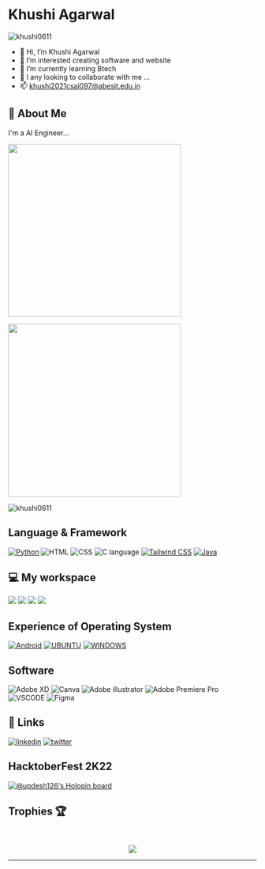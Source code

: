 # Khushi Agarwal

<p align="left"> <img src="https://komarev.com/ghpvc/?username=khushi0611&label=Profile%20views&color=0e75b6&style=flat" alt="khushi0611" /> </p>

- 👋 Hi, I’m Khushi Agarwal
- 👀 I’m interested creating software and website
- 🌱 I’m currently learning Btech
- 💞️ I any looking to collaborate with me ...
- 📫 khushi2021csai097@abesit.edu.in
## 🚀 About Me
I'm a AI Engineer...
<p>
<p>
  <a href="#"><img src="https://github-readme-stats.vercel.app/api?username=khushi0611&show_icons=true&count_private=true&theme=light" width="350"></a>
</p>
<p>
  <a herf="#"><img src="https://github-readme-stats.vercel.app/api/top-langs/?username=khushi0611" width="350">
</p>
<p><img align="center" src="https://github-readme-streak-stats.herokuapp.com/?user=khushi0611&" alt="khushi0611" /></p>
<p>


## Language & Framework
[![Python](https://img.shields.io/badge/Python-FFD43B?style=for-the-badge&logo=python&logoColor=blue)](https://www.python.org/)
![HTML](https://img.shields.io/badge/HTML5-E34F26?style=for-the-badge&logo=html5&logoColor=white)
![CSS](https://img.shields.io/badge/CSS3-1572B6?style=for-the-badge&logo=css3&logoColor=white)
![C language](https://img.shields.io/badge/C-00599C?style=for-the-badge&logo=c&logoColor=white)
[![Tailwind CSS](https://img.shields.io/badge/Tailwind_CSS-38B2AC?style=for-the-badge&logo=tailwind-css&logoColor=white)](https://tailwindcss.com/)
[![Java](https://img.shields.io/badge/Java-ED8B00?style=for-the-badge&logo=java&logoColor=white)](https://www.java.com/en/)


## 💻 My workspace
  [![](https://img.shields.io/badge/asus%20laptop-000000?style=for-the-badge&logo=asus&logoColor=white)](https://www.asus.com/in/)
  [![](https://img.shields.io/badge/windows_11-%230078D6.svg?&style=for-the-badge&logo=windows&logoColor=white)](https://www.microsoft.com/software-download/windows11)
  [![](https://img.shields.io/badge/intel_core%20i5_1135G7-ED1C24?style=for-the-badge&logo=amd&logoColor=white)](https://www.intel.com/content/www/us/en/products/details/processors/core/i5.html)
  [![](https://img.shields.io/badge/RAM-8GB-%230071C5.svg?&style=for-the-badge&logoColor=white)]()

## Experience of Operating System
[![Android](https://img.shields.io/badge/Android-3DDC84?style=for-the-badge&logo=android&logoColor=white)](https://www.android.com/)
[![UBUNTU](https://img.shields.io/badge/Ubuntu-E95420?style=for-the-badge&logo=ubuntu&logoColor=white)](https://ubuntu.com/)
[![WINDOWS](https://img.shields.io/badge/Windows-0078D6?style=for-the-badge&logo=windows&logoColor=white)](https://www.microsoft.com/en-us/windows?wa=wsignin1.0)

## Software
![Adobe XD](https://img.shields.io/badge/Adobe%20XD-470137?style=for-the-badge&logo=Adobe%20XD&logoColor=#FF61F6)
![Canva](https://img.shields.io/badge/Canva-%2300C4CC.svg?&style=for-the-badge&logo=Canva&logoColor=white)
![Adobe illustrator](https://img.shields.io/badge/Adobe%20Illustrator-FF9A00?style=for-the-badge&logo=adobe%20illustrator&logoColor=white)
![Adobe Premiere Pro](https://img.shields.io/badge/Adobe%20Premiere%20Pro-9999FF?style=for-the-badge&logo=Adobe%20Premiere%20Pro&logoColor=white)
![VSCODE](https://img.shields.io/badge/VSCode-0078D4?style=for-the-badge&logo=visual%20studio%20code&logoColor=white)
![Figma](https://img.shields.io/badge/figma-0A66C2?style=for-the-badge&logo=figma&logoColor=white)

## 🔗 Links
[![linkedin](https://img.shields.io/badge/linkedin-0A66C2?style=for-the-badge&logo=linkedin&logoColor=white)](http://www.linkedin.com/in/khushi-agarwal-b384ab221)
[![twitter](https://img.shields.io/badge/twitter-1DA1F2?style=for-the-badge&logo=twitter&logoColor=white)](https://twitter.com/k_hushi01)

## HacktoberFest 2K22
[![@updesh126's Holopin board](https://holopin.me/khushiagarwal)](https://holopin.io/@khushiagarwal)

## Trophies 🏆
<br>
<p align='center'>
<img src="https://github-profile-trophy.vercel.app/?username=khushi0611&theme=dracula&no-frame=true&margin-w=15&margin-h=15">
</p>
<hr>
<br>
